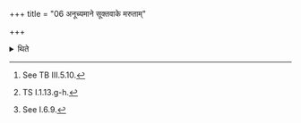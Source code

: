+++
title = "06 अनूच्यमाने सूक्तवाके मरुताम्"

+++

<details><summary>थिते</summary>

6. When the Sūktavāka is being recited (by the Hotr̥),[^1] with marutaṁ pr̥ṣataya stha...[^2] he throws the Prastara together with the branch(-twig-strainer)[^3] on the Āhavanīya.  

[^1]: See TB III.5.10.  

[^2]: TS I.1.13.g-h.  

[^3]: See I.6.9.
</details>
